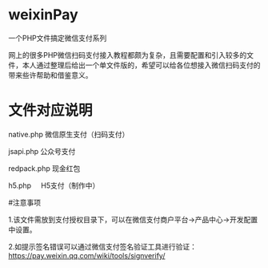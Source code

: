 # weixinPay
一个PHP文件搞定微信支付系列

网上的很多PHP微信扫码支付接入教程都颇为复杂，且需要配置和引入较多的文件，本人通过整理后给出一个单文件版的，希望可以给各位想接入微信扫码支付的带来些许帮助和借鉴意义。

# 文件对应说明
native.php	微信原生支付（扫码支付）

jsapi.php	  公众号支付

redpack.php 现金红包

h5.php      H5支付（制作中）


#注意事项

1.该文件需放到支付授权目录下，可以在微信支付商户平台->产品中心->开发配置中设置。

2.如提示签名错误可以通过微信支付签名验证工具进行验证：https://pay.weixin.qq.com/wiki/tools/signverify/
